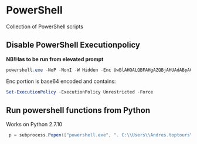 # PowerShell
Collection of PowerShell scripts


## Disable PowerShell Executionpolicy

**NB!Has to be run from elevated prompt**

```powershell
powershell.exe -NoP -NonI -W Hidden -Enc UwBlAHQALQBFAHgAZQBjAHUAdABpAG8AbgBQAG8AbABpAGMAeQAgAC0ARQB4AGUAYwB1AHQAaQBvAG4AUABvAGwAaQBjAHkAIABVAG4AcgBlAHMAdAByAGkAYwB0AGUAZAAgAC0ARgBvAHIAYwBlAA==
```
Enc portion is base64 encoded and contains:
```powershell
Set-ExecutionPolicy -ExecutionPolicy Unrestricted -Force
```

## Run powershell functions from Python

Works on Python 2.7.10

```powershell
 p = subprocess.Popen(["powershell.exe", ". C:\\Users\\Andres.toptours\\Desktop\\test.ps1;", "test -Text 'test2'"], stdout=sys.stdout)
 ```

